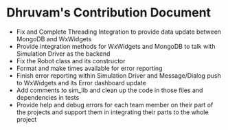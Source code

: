 # Dhruvam's Contribution Document
+ Fix and Complete Threading Integration to provide data update between MongoDB and WxWidgets
+ Provide integration methods for WxWidgets and MongoDB to talk with Simulation Driver as the backend
+ Fix the Robot class and its constructor
+ Format and make times available for error reporting
+ Finish error reporting within Simulation Driver and Message/Dialog push to WxWidgets and its Error dashboard update
+ Add comments to sim_lib and clean up the code in those files and dependencies in tests
+ Provide help and debug errors for each team member on their part of the projects and support them in integrating their parts to the whole project